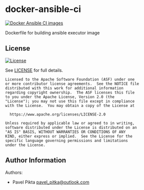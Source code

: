 # docker-ansible-ci #

[![Docker Ansible CI images](https://github.com/pavelpikta/docker-ansible-ci/actions/workflows/ci.yml/badge.svg?branch=main)](https://github.com/pavelpikta/docker-ansible-ci/actions/workflows/ci.yml)

Dockerfile for building ansible executor image

## License ##

[![License](https://img.shields.io/badge/License-Apache%202.0-blue.svg)](https://opensource.org/licenses/Apache-2.0)

See [LICENSE](LICENSE) for full details.

```text
Licensed to the Apache Software Foundation (ASF) under one
or more contributor license agreements.  See the NOTICE file
distributed with this work for additional information
regarding copyright ownership.  The ASF licenses this file
to you under the Apache License, Version 2.0 (the
"License"); you may not use this file except in compliance
with the License.  You may obtain a copy of the License at

  https://www.apache.org/licenses/LICENSE-2.0

Unless required by applicable law or agreed to in writing,
software distributed under the License is distributed on an
"AS IS" BASIS, WITHOUT WARRANTIES OR CONDITIONS OF ANY
KIND, either express or implied.  See the License for the
specific language governing permissions and limitations
under the License.
```

## Author Information ##

Authors:

- Pavel Pikta <pavel_pitka@outlook.com>
